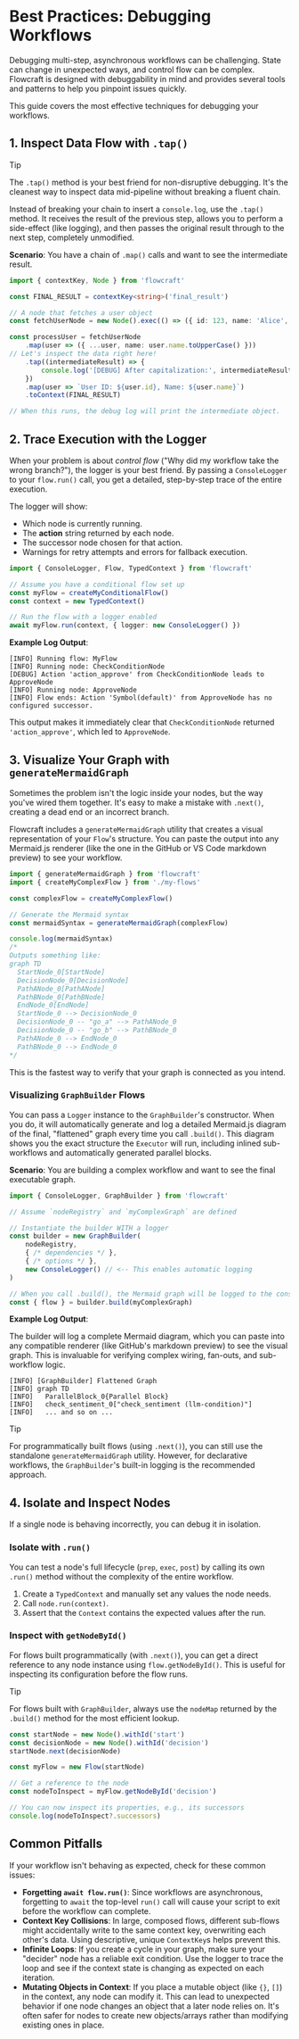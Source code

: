 # Best Practices: Debugging Workflows

Debugging multi-step, asynchronous workflows can be challenging. State can change in unexpected ways, and control flow can be complex. Flowcraft is designed with debuggability in mind and provides several tools and patterns to help you pinpoint issues quickly.

This guide covers the most effective techniques for debugging your workflows.

## 1. Inspect Data Flow with `.tap()`

> [!TIP]
> The `.tap()` method is your best friend for non-disruptive debugging. It's the cleanest way to inspect data mid-pipeline without breaking a fluent chain.

Instead of breaking your chain to insert a `console.log`, use the `.tap()` method. It receives the result of the previous step, allows you to perform a side-effect (like logging), and then passes the original result through to the next step, completely unmodified.

**Scenario**: You have a chain of `.map()` calls and want to see the intermediate result.

```typescript
import { contextKey, Node } from 'flowcraft'

const FINAL_RESULT = contextKey<string>('final_result')

// A node that fetches a user object
const fetchUserNode = new Node().exec(() => ({ id: 123, name: 'Alice', email: 'alice@test.com' }))

const processUser = fetchUserNode
	.map(user => ({ ...user, name: user.name.toUpperCase() }))
// Let's inspect the data right here!
	.tap((intermediateResult) => {
		console.log('[DEBUG] After capitalization:', intermediateResult)
	})
	.map(user => `User ID: ${user.id}, Name: ${user.name}`)
	.toContext(FINAL_RESULT)

// When this runs, the debug log will print the intermediate object.
```

## 2. Trace Execution with the Logger

When your problem is about *control flow* ("Why did my workflow take the wrong branch?"), the logger is your best friend. By passing a `ConsoleLogger` to your `flow.run()` call, you get a detailed, step-by-step trace of the entire execution.

The logger will show:

- Which node is currently running.
- The **action** string returned by each node.
- The successor node chosen for that action.
- Warnings for retry attempts and errors for fallback execution.

```typescript
import { ConsoleLogger, Flow, TypedContext } from 'flowcraft'

// Assume you have a conditional flow set up
const myFlow = createMyConditionalFlow()
const context = new TypedContext()

// Run the flow with a logger enabled
await myFlow.run(context, { logger: new ConsoleLogger() })
```

**Example Log Output**:

```
[INFO] Running flow: MyFlow
[INFO] Running node: CheckConditionNode
[DEBUG] Action 'action_approve' from CheckConditionNode leads to ApproveNode
[INFO] Running node: ApproveNode
[INFO] Flow ends: Action 'Symbol(default)' from ApproveNode has no configured successor.
```

This output makes it immediately clear that `CheckConditionNode` returned `'action_approve'`, which led to `ApproveNode`.

## 3. Visualize Your Graph with `generateMermaidGraph`

Sometimes the problem isn't the logic inside your nodes, but the way you've wired them together. It's easy to make a mistake with `.next()`, creating a dead end or an incorrect branch.

Flowcraft includes a `generateMermaidGraph` utility that creates a visual representation of your `Flow`'s structure. You can paste the output into any Mermaid.js renderer (like the one in the GitHub or VS Code markdown preview) to see your workflow.

```typescript
import { generateMermaidGraph } from 'flowcraft'
import { createMyComplexFlow } from './my-flows'

const complexFlow = createMyComplexFlow()

// Generate the Mermaid syntax
const mermaidSyntax = generateMermaidGraph(complexFlow)

console.log(mermaidSyntax)
/*
Outputs something like:
graph TD
  StartNode_0[StartNode]
  DecisionNode_0[DecisionNode]
  PathANode_0[PathANode]
  PathBNode_0[PathBNode]
  EndNode_0[EndNode]
  StartNode_0 --> DecisionNode_0
  DecisionNode_0 -- "go_a" --> PathANode_0
  DecisionNode_0 -- "go_b" --> PathBNode_0
  PathANode_0 --> EndNode_0
  PathBNode_0 --> EndNode_0
*/
```

This is the fastest way to verify that your graph is connected as you intend.

### Visualizing `GraphBuilder` Flows

You can pass a `Logger` instance to the `GraphBuilder`'s constructor. When you do, it will automatically generate and log a detailed Mermaid.js diagram of the final, "flattened" graph every time you call `.build()`. This diagram shows you the exact structure the `Executor` will run, including inlined sub-workflows and automatically generated parallel blocks.

**Scenario**: You are building a complex workflow and want to see the final executable graph.

```typescript
import { ConsoleLogger, GraphBuilder } from 'flowcraft'

// Assume `nodeRegistry` and `myComplexGraph` are defined

// Instantiate the builder WITH a logger
const builder = new GraphBuilder(
	nodeRegistry,
	{ /* dependencies */ },
	{ /* options */ },
	new ConsoleLogger() // <-- This enables automatic logging
)

// When you call .build(), the Mermaid graph will be logged to the console.
const { flow } = builder.build(myComplexGraph)
```

**Example Log Output**:

The builder will log a complete Mermaid diagram, which you can paste into any compatible renderer (like GitHub's markdown preview) to see the visual graph. This is invaluable for verifying complex wiring, fan-outs, and sub-workflow logic.

```
[INFO] [GraphBuilder] Flattened Graph
[INFO] graph TD
[INFO]   ParallelBlock_0{Parallel Block}
[INFO]   check_sentiment_0["check_sentiment (llm-condition)"]
[INFO]   ... and so on ...
```

> [!TIP]
> For programmatically built flows (using `.next()`), you can still use the standalone `generateMermaidGraph` utility. However, for declarative workflows, the `GraphBuilder`'s built-in logging is the recommended approach.

## 4. Isolate and Inspect Nodes

If a single node is behaving incorrectly, you can debug it in isolation.

### Isolate with `.run()`

You can test a node's full lifecycle (`prep`, `exec`, `post`) by calling its own `.run()` method without the complexity of the entire workflow.

1. Create a `TypedContext` and manually set any values the node needs.
2. Call `node.run(context)`.
3. Assert that the `Context` contains the expected values after the run.

### Inspect with `getNodeById()`

For flows built programmatically (with `.next()`), you can get a direct reference to any node instance using `flow.getNodeById()`. This is useful for inspecting its configuration before the flow runs.

> [!TIP]
> For flows built with `GraphBuilder`, always use the `nodeMap` returned by the `.build()` method for the most efficient lookup.

```typescript
const startNode = new Node().withId('start')
const decisionNode = new Node().withId('decision')
startNode.next(decisionNode)

const myFlow = new Flow(startNode)

// Get a reference to the node
const nodeToInspect = myFlow.getNodeById('decision')

// You can now inspect its properties, e.g., its successors
console.log(nodeToInspect?.successors)
```

## Common Pitfalls

If your workflow isn't behaving as expected, check for these common issues:

- **Forgetting `await flow.run()`**: Since workflows are asynchronous, forgetting to `await` the top-level `run()` call will cause your script to exit before the workflow can complete.
- **Context Key Collisions**: In large, composed flows, different sub-flows might accidentally write to the same context key, overwriting each other's data. Using descriptive, unique `ContextKey`s helps prevent this.
- **Infinite Loops**: If you create a cycle in your graph, make sure your "decider" node has a reliable exit condition. Use the logger to trace the loop and see if the context state is changing as expected on each iteration.
- **Mutating Objects in Context**: If you place a mutable object (like `{}`, `[]`) in the context, any node can modify it. This can lead to unexpected behavior if one node changes an object that a later node relies on. It's often safer for nodes to create new objects/arrays rather than modifying existing ones in place.
